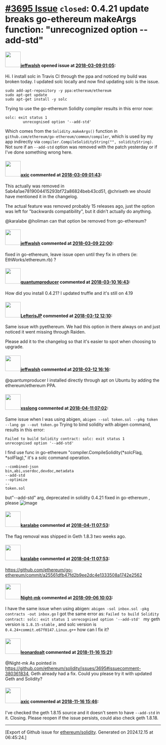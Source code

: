 # [\#3695 Issue](https://github.com/ethereum/solidity/issues/3695) `closed`: 0.4.21 update breaks go-ethereum makeArgs function: "unrecognized option --add-std"

#### <img src="https://avatars.githubusercontent.com/u/8369508?u=989321070cb2a1dead3d88866b2e92aaaeb7dd20&v=4" width="50">[jeffwalsh](https://github.com/jeffwalsh) opened issue at [2018-03-09 01:05](https://github.com/ethereum/solidity/issues/3695):

Hi. I install solc in Travis CI through the ppa and noticed my build was broken today. I updated solc locally and now find updating solc is the issue.

```
sudo add-apt-repository -y ppa:ethereum/ethereum
sudo apt-get update
sudo apt-get install -y solc
```

Trying to use the go-ethereum Solidity compiler results in this error now:

```
solc: exit status 1
		unrecognised option '--add-std'
```

Which comes from the `Solidity.makeArgs()` function in `github.com/ethereum/go-ethereum/common/compiler`, which is used by my app indirectly via `compiler.CompileSolidityString("", solidityString)`. 
Not sure if an `--add-std` option was removed with the patch yesterday or if I've done something wrong here.



#### <img src="https://avatars.githubusercontent.com/u/20340?v=4" width="50">[axic](https://github.com/axic) commented at [2018-03-09 01:43](https://github.com/ethereum/solidity/issues/3695#issuecomment-371685583):

This actually was removed in 5ab4a1ae7819004415293bf72a86824beb43cd51, @chriseth we should have mentioned it in the changelog.

The actual feature was removed probably 15 releases ago, just the option was left for "backwards compatibility", but it didn't actually do anything.

@karalabe @holiman can that option be removed from go-ethereum?

#### <img src="https://avatars.githubusercontent.com/u/8369508?u=989321070cb2a1dead3d88866b2e92aaaeb7dd20&v=4" width="50">[jeffwalsh](https://github.com/jeffwalsh) commented at [2018-03-09 22:00](https://github.com/ethereum/solidity/issues/3695#issuecomment-371957479):

fixed in go-ethereum, leave issue open until they fix in others (ie: EthWorks/ethereum.rb) ?

#### <img src="https://avatars.githubusercontent.com/u/11827932?v=4" width="50">[quantumproducer](https://github.com/quantumproducer) commented at [2018-03-10 16:43](https://github.com/ethereum/solidity/issues/3695#issuecomment-372043691):

How did you install 0.4.21? I updated truffle and it's still on 4.19

#### <img src="https://avatars.githubusercontent.com/u/1658405?v=4" width="50">[LefterisJP](https://github.com/LefterisJP) commented at [2018-03-12 12:10](https://github.com/ethereum/solidity/issues/3695#issuecomment-372288748):

Same issue with pyethereum. We had this option in there always on and just noticed it went missing through Raiden.

Please add it to the changelog so that it's easier to spot when choosing to upgrade.

#### <img src="https://avatars.githubusercontent.com/u/8369508?u=989321070cb2a1dead3d88866b2e92aaaeb7dd20&v=4" width="50">[jeffwalsh](https://github.com/jeffwalsh) commented at [2018-03-12 16:16](https://github.com/ethereum/solidity/issues/3695#issuecomment-372368321):

@quantumproducer I installed directly through apt on Ubuntu by adding the ethereum/ethereum PPA.

#### <img src="https://avatars.githubusercontent.com/u/16704850?u=ddd67c4216d99b21f4a049bf339895ca2213b316&v=4" width="50">[xsslong](https://github.com/xsslong) commented at [2018-04-11 07:02](https://github.com/ethereum/solidity/issues/3695#issuecomment-380348726):

Same issue when I was using abigen, 
`abigen --sol token.sol --pkg token --lang go --out token.go`
Trying to bind solidity with abigen command,  results in this error:
```
Failed to build Solidity contract: solc: exit status 1
unrecognised option '--add-std'
```
I find use func in go-ethereum "compiler.CompileSolidity(*solcFlag, *solFlag),"  it's a solc command operation.
```
--combined-json
bin,abi,userdoc,devdoc,metadata
--add-std
--optimize
--
token.sol
```
but"--add-std" arg, deprecated in solidity 0.4.21
fixed in go-ethereum , please
![image](https://user-images.githubusercontent.com/16704850/38601187-49530606-3d99-11e8-99e0-87dcc6aeb535.png)

#### <img src="https://avatars.githubusercontent.com/u/129561?v=4" width="50">[karalabe](https://github.com/karalabe) commented at [2018-04-11 07:53](https://github.com/ethereum/solidity/issues/3695#issuecomment-380361834):

The flag removal was shipped in Geth 1.8.3 two weeks ago.

#### <img src="https://avatars.githubusercontent.com/u/129561?v=4" width="50">[karalabe](https://github.com/karalabe) commented at [2018-04-11 07:53](https://github.com/ethereum/solidity/issues/3695#issuecomment-380361877):

https://github.com/ethereum/go-ethereum/commit/a25561dfb47fd2b9ee2dc4e1333508a1742e2562

#### <img src="https://avatars.githubusercontent.com/u/11489619?u=4a890ab4522428900f84791d53d7659a617df835&v=4" width="50">[Night-mk](https://github.com/Night-mk) commented at [2018-09-06 10:03](https://github.com/ethereum/solidity/issues/3695#issuecomment-419038228):

I have the same issue when using abigen:
`abigen -sol inbox.sol -pkg contracts -out inbox.go`
I got the same error as:
`Failed to build Solidity contract: solc: exit status 1
unrecognised option '--add-std'
`
my geth version is `1.8.15-stable` , and solc version is `0.4.24+commit.e67f0147.Linux.g++`
how can I fix it?

#### <img src="https://avatars.githubusercontent.com/u/504195?u=ce2facd14af9fd474ebff49f0d44891f56f7500f&v=4" width="50">[leonardoalt](https://github.com/leonardoalt) commented at [2018-11-16 15:21](https://github.com/ethereum/solidity/issues/3695#issuecomment-439426368):

@Night-mk As pointed in https://github.com/ethereum/solidity/issues/3695#issuecomment-380361834, Geth already had a fix. Could you please try it with updated Geth and Solidity?

#### <img src="https://avatars.githubusercontent.com/u/20340?v=4" width="50">[axic](https://github.com/axic) commented at [2018-11-16 15:46](https://github.com/ethereum/solidity/issues/3695#issuecomment-439434792):

I've checked the geth 1.8.15 source and it doesn't seem to have `--add-std` in it. Closing. Please reopen if the issue persists, could also check geth 1.8.18.


-------------------------------------------------------------------------------



[Export of Github issue for [ethereum/solidity](https://github.com/ethereum/solidity). Generated on 2024.12.15 at 06:45:24.]
